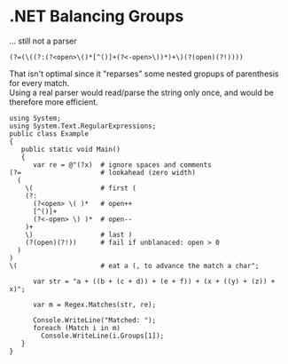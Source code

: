 # .NET Balancing Groups

... still not a parser

```
(?=(\((?:(?<open>\()*[^()]+(?<-open>\))*)+\)(?(open)(?!))))
```

That isn't optimal since it "reparses" some nested gropups of parenthesis for every match.  
Using a real parser would read/parse the string only once, and would be therefore more efficient.

```
using System;
using System.Text.RegularExpressions;
public class Example
{
   public static void Main()
   {
      var re = @"(?x)  # ignore spaces and comments
(?=                    # lookahead (zero width)
  (
    \(                 # first (
    (?:
      (?<open> \( )*   # open++
      [^()]+
      (?<-open> \) )*  # open--
    )+
    \)                 # last )
    (?(open)(?!))      # fail if unblanaced: open > 0
  )
)
\(                     # eat a (, to advance the match a char";

      var str = "a + ((b + (c + d)) + (e + f)) + (x + ((y) + (z)) + x)";

      var m = Regex.Matches(str, re);

      Console.WriteLine("Matched: ");
      foreach (Match i in m)
        Console.WriteLine(i.Groups[1]);
   }
}
```
